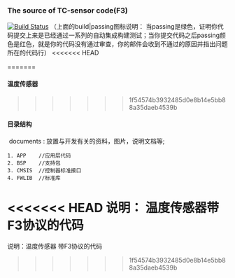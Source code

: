 

###                   The source of  TC-sensor code(F3)

 [![Build Status](https://travis-ci.com/loodao/helloworld.svg?branch=master)](https://travis-ci.com/loodao/helloworld)
 （上面的build|passing图标说明： 当passing是绿色，证明你代码提交上来是已经通过一系列的自动集成构建测试；当你提交代码之后passing颜色是红色，就是你的代码没有通过审查，你的邮件会收到不通过的原因并指出问题所在的代码行）
<<<<<<< HEAD

=======
 
 ####   温度传感器 
 
>>>>>>> 1f54574b3932485d0e8b14e5bb88a35daeb4539b
 ####  目录结构

​	documents : 放置与开发有关的资料，图片，说明文档等;

~~~
1. APP    //应用层代码
2. BSP    //支持包
3. CMSIS  //控制器标准接口
4. FWLIB  //标准库
~~~

<<<<<<< HEAD
说明： 温度传感器带F3协议的代码
=======
说明：温度传感器 带F3协议的代码
>>>>>>> 1f54574b3932485d0e8b14e5bb88a35daeb4539b
